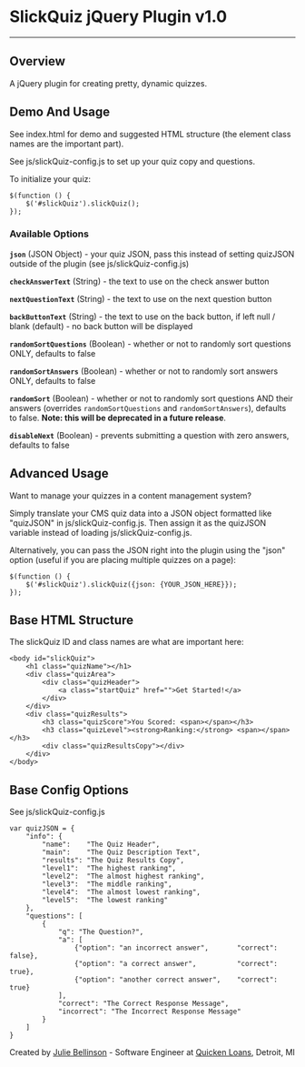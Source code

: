 # SlickQuiz jQuery Plugin v1.0
* * *

## Overview

A jQuery plugin for creating pretty, dynamic quizzes.


## Demo And Usage

See index.html for demo and suggested HTML structure (the element class names are the important part).

See js/slickQuiz-config.js to set up your quiz copy and questions.

To initialize your quiz:

    $(function () {
        $('#slickQuiz').slickQuiz();
    });

### Available Options

**`json`** (JSON Object) - your quiz JSON, pass this instead of setting quizJSON outside of the plugin (see js/slickQuiz-config.js)

**`checkAnswerText`** (String) - the text to use on the check answer button

**`nextQuestionText`** (String) - the text to use on the next question button

**`backButtonText`** (String) - the text to use on the back button, if left null / blank (default) - no back button will be displayed

**`randomSortQuestions`** (Boolean) - whether or not to randomly sort questions ONLY, defaults to false

**`randomSortAnswers`** (Boolean) - whether or not to randomly sort answers ONLY, defaults to false

**`randomSort`** (Boolean) - whether or not to randomly sort questions AND their answers (overrides `randomSortQuestions` and `randomSortAnswers`), defaults to false. **Note: this will be deprecated in a future release**.

**`disableNext`** (Boolean) - prevents submitting a question with zero answers, defaults to false


## Advanced Usage

Want to manage your quizzes in a content management system?

Simply translate your CMS quiz data into a JSON object formatted like "quizJSON" in js/slickQuiz-config.js.
Then assign it as the quizJSON variable instead of loading js/slickQuiz-config.js.

Alternatively, you can pass the JSON right into the plugin using the "json" option (useful if you are placing multiple quizzes on a page):

    $(function () {
        $('#slickQuiz').slickQuiz({json: {YOUR_JSON_HERE}});
    });


## Base HTML Structure

The slickQuiz ID and class names are what are important here:

    <body id="slickQuiz">
        <h1 class="quizName"></h1>
        <div class="quizArea">
            <div class="quizHeader">
                <a class="startQuiz" href="">Get Started!</a>
            </div>
        </div>
        <div class="quizResults">
            <h3 class="quizScore">You Scored: <span></span></h3>
            <h3 class="quizLevel"><strong>Ranking:</strong> <span></span></h3>
            <div class="quizResultsCopy"></div>
        </div>
    </body>


## Base Config Options

See js/slickQuiz-config.js

    var quizJSON = {
        "info": {
            "name":    "The Quiz Header",
            "main":    "The Quiz Description Text",
            "results": "The Quiz Results Copy",
            "level1":  "The highest ranking",
            "level2":  "The almost highest ranking",
            "level3":  "The middle ranking",
            "level4":  "The almost lowest ranking",
            "level5":  "The lowest ranking"
        },
        "questions": [
            {
                "q": "The Question?",
                "a": [
                    {"option": "an incorrect answer",       "correct": false},
                    {"option": "a correct answer",          "correct": true},
                    {"option": "another correct answer",    "correct": true}
                ],
                "correct": "The Correct Response Message",
                "incorrect": "The Incorrect Response Message"
            }
        ]
    }


Created by [Julie Bellinson](http://jewlofthelotus.com) - Software Engineer at [Quicken Loans](http://quickenloans.com), Detroit, MI
